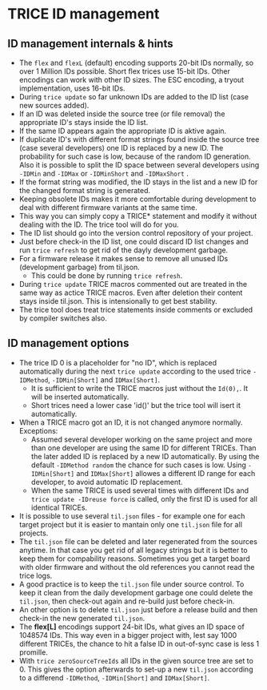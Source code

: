# TRICE ID management

## ID management internals & hints

- The `flex` and `flexL` (default) encoding supports 20-bit IDs normally, so over 1 Million IDs possible. Short flex trices use 15-bit IDs. Other encodings can work with other ID sizes. The ESC encoding, a tryout implementation, uses 16-bit IDs.
- During `trice update` so far unknown IDs are added to the ID list (case new sources added).
- If an ID was deleted inside the source tree (or file removal) the appropriate ID's stays inside the ID list.
- If the same ID appears again the appropriate ID is aktive again.
- If duplicate ID's with different format strings found inside the source tree (case several developers) one ID is replaced by a new ID. The probability for such case is low, because of the random ID generation. Also it is possible to split the ID space between several developers using `-IDMin` and `-IDMax` or `-IDMinShort` and `-IDMaxShort` .
- If the format string was modified, the ID stays in the list and a new ID for the changed format string is generated.
- Keeping obsolete IDs makes it more comfortable during development to deal with different firmware variants at the same time.
- This way you can simply copy a TRICE* statement and modify it without dealing with the ID. The trice tool will do for you.
- The ID list should go into the version control repository of your project.
- Just before check-in the ID list, one could discard ID list changes and run `trice refresh` to get rid of the dayly development garbage.
- For a firmware release it makes sense to remove all unused IDs (development garbage) from til.json.
  - This could be done by running `trice refresh`.
- During `trice update` TRICE macros commented out are treated in the same way as actice TRICE macros. Even after deletion their content stays inside til.json. This is intensionally to get best stability.
- The trice tool does treat trice statements inside comments or excluded by compiler switches also.
## ID management options

- The trice ID 0 is a placeholder for "no ID", which is replaced automatically during the next `trice update` according to the used trice `-IDMethod`, `-IDMin[Short]` and `IDMax[Short]`.
  - It is sufficient to write the TRICE macros just without the `Id(0),`. It will be inserted automatically.
  - Short trices need a lower case 'id()' but the trice tool will isert it automatically.
- When a TRICE macro got an ID, it is not changed anymore normally. Exceptions:
  - Assumed several developer working on the same project and more than one developer are using the same ID for different TRICEs. Than the later added ID is replaced by a new ID automatically. By using the default `-IDMethod random` the chance for such cases is low. Using `-IDMin[Short]` and `IDMax[Short]` allowes a different ID range for each developer, to avoid automatic ID replacement.
  - When the same TRICE is used several times with different IDs and `trice update -IDreuse force` is called, only the first ID is used for all identical TRICEs.
- It is possible to use several `til.json` files - for example one for each target project but it is easier to mantain only one `til.json` file for all projects.
- The `til.json` file can be deleted and later regenerated from the sources anytime. In that case you get rid of all legacy strings but it is better to keep them for compability reasons. Sometimes you get a target board with older firmware and without the old references you cannot read the trice logs.
- A good practice is to keep the `til.json` file under source control. To keep it clean from the daily development garbage one could delete the `til.json`, then check-out again and re-build just before check-in.
- An other option is to delete `til.json` just before a release build and then check-in the new generated `til.json`.
- The **flex[L]** encodings support 24-bit IDs, what gives an ID space of 1048574 IDs. This way even in a bigger project with, lest say 1000 different TRICEs, the chance to hit a false ID in out-of-sync case is less 1 promille.
- With `trice zeroSourceTreeIds` all IDs in the given source tree are set to 0. This gives the option afterwards to set-up a new `til.json` according to a differend `-IDMethod`, `-IDMin[Short]` and `IDMax[Short]`.
